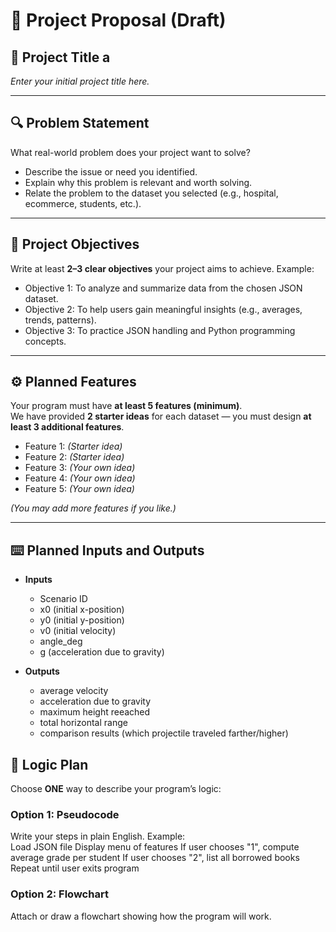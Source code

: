 # 📌 Project Proposal (Draft)

## 📝 Project Title  a
*Enter your initial project title here.*  

---

## 🔍 Problem Statement  
What real-world problem does your project want to solve?  
- Describe the issue or need you identified.  
- Explain why this problem is relevant and worth solving.  
- Relate the problem to the dataset you selected (e.g., hospital, ecommerce, students, etc.).  

---

## 🎯 Project Objectives  
Write at least **2–3 clear objectives** your project aims to achieve. Example:  
- Objective 1: To analyze and summarize data from the chosen JSON dataset.  
- Objective 2: To help users gain meaningful insights (e.g., averages, trends, patterns).  
- Objective 3: To practice JSON handling and Python programming concepts.  

---

## ⚙️ Planned Features  
Your program must have **at least 5 features (minimum)**.  
We have provided **2 starter ideas** for each dataset — you must design **at least 3 additional features**.  

- Feature 1: *(Starter idea)*  
- Feature 2: *(Starter idea)*  
- Feature 3: *(Your own idea)*  
- Feature 4: *(Your own idea)*  
- Feature 5: *(Your own idea)*  

*(You may add more features if you like.)*  

---

## ⌨️ Planned Inputs and Outputs  

- **Inputs**  
  - Scenario ID
  - x0 (initial x-position)
  - y0 (initial y-position)
  - v0 (initial velocity)
  - angle_deg
  - g (acceleration due to gravity)
    
- **Outputs**  
  - average velocity
  - acceleration due to gravity
  - maximum height reeached
  - total horizontal range
  - comparison results (which projectile traveled farther/higher)

## 🧠 Logic Plan  
Choose **ONE** way to describe your program’s logic:  

### Option 1: Pseudocode  
Write your steps in plain English. Example:  
Load JSON file
Display menu of features
If user chooses "1", compute average grade per student
If user chooses "2", list all borrowed books
Repeat until user exits program


### Option 2: Flowchart  
Attach or draw a flowchart showing how the program will work.  

